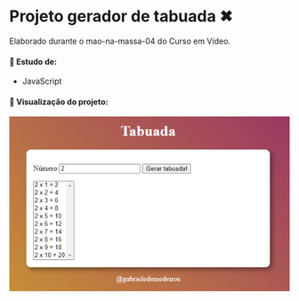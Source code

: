 # Projeto gerador de tabuada ✖

Elaborado durante o mao-na-massa-04 do Curso em Vídeo.

#### 📌 Estudo de:
- JavaScript

#### 📌 Visualização do projeto:

<img src="img/demo.png">
